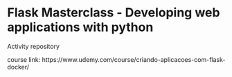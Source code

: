 <h1>Flask Masterclass - Developing web applications with python</h1>
<p>Activity repository</p>
<p>course link: https://www.udemy.com/course/criando-aplicacoes-com-flask-docker/</p>
